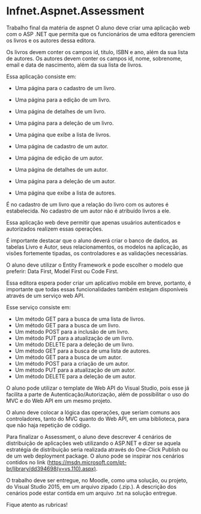 # Infnet.Aspnet.Assessment
Trabalho final da matéria de aspnet
O aluno deve criar uma aplicação web com o ASP .NET que permita que os funcionários de uma editora gerenciem os livros e os autores dessa editora.

Os livros devem conter os campos id, titulo, ISBN e ano, além da sua lista de autores.
Os autores devem conter os campos id, nome, sobrenome, email e data de nascimento, além da sua lista de livros.

Essa aplicação consiste em:
- Uma página para o cadastro de um livro.
- Uma página para a edição de um livro.
- Uma página de detalhes de um livro.
- Uma página para a deleção de um livro.
- Uma página que exibe a lista de livros.
- Uma página de cadastro de um autor.
- Uma página de edição de um autor.

- Uma página de detalhes de um autor.
- Uma página para a deleção de um autor.
- Uma página que exibe a lista de autores.

É no cadastro de um livro que a relação do livro com os autores é estabelecida. No cadastro de um autor não é atribuído livros a ele.

Essa aplicação web deve permitir que apenas usuários autenticados e autorizados realizem essas operações.

É importante destacar que o aluno deverá criar o banco de dados, as tabelas Livro e Autor, seus relacionamentos, os modelos na aplicação, as visões fortemente tipadas, os controladores e as validações necessárias.

O aluno deve utilizar o Entity Framework e pode escolher o modelo que preferir: Data First, Model First ou Code First.

Essa editora espera poder criar um aplicativo mobile em breve, portanto, é importante que todas essas funcionalidades também estejam disponíveis através de um serviço web API.

Esse serviço consiste em:

- Um método GET para a busca de uma lista de livros.
- Um método GET para a busca de um livro.
- Um método POST para a inclusão de um livro.
- Um método PUT para a atualização de um livro.
- Um método DELETE para a deleção de um livro.
- Um método GET para a busca de uma lista de autores.
- Um método GET para a busca de um autor.
- Um método POST para a criação de um autor.
- Um método PUT para a atualização de um autor.
- Um método DELETE para a deleção de um autor.

O aluno pode utilizar o template de Web API do Visual Studio, pois esse já facilita a parte de Autenticação/Autorização, além de possibilitar o uso do MVC e do Web API em um mesmo projeto.

O aluno deve colocar a lógica das operações, que seriam comuns aos controladores, tanto do MVC quanto do Web API, em uma biblioteca, para que não haja repetição de código.

Para finalizar o Assessment, o aluno deve descrever 4 cenários de distribuição de aplicações web utilizando o ASP.NET e dizer se aquela estratégia de distribuição seria realizada através do One-Click Publish ou de um web deployment package. O aluno pode se inspirar nos cenários contidos no link (https://msdn.microsoft.com/pt-br/library/dd394698(v=vs.110).aspx).

O trabalho deve ser entregue, no Moodle, como uma solução, ou projeto, do Visual Studio 2015, em um arquivo zipado (.zip.).
A descrição dos cenários pode estar contida em um arquivo .txt na solução entregue.

Fique atento as rubricas!
